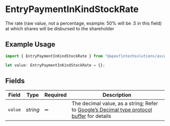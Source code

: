 # EntryPaymentInKindStockRate

The rate (raw value, not a percentage, example: 50% will be .5 in this field) at which shares will be disbursed to the shareholder

## Example Usage

```typescript
import { EntryPaymentInKindStockRate } from "@apexfintechsolutions/ascend-sdk/models/components";

let value: EntryPaymentInKindStockRate = {};
```

## Fields

| Field                                                                                                                                                                                                              | Type                                                                                                                                                                                                               | Required                                                                                                                                                                                                           | Description                                                                                                                                                                                                        |
| ------------------------------------------------------------------------------------------------------------------------------------------------------------------------------------------------------------------ | ------------------------------------------------------------------------------------------------------------------------------------------------------------------------------------------------------------------ | ------------------------------------------------------------------------------------------------------------------------------------------------------------------------------------------------------------------ | ------------------------------------------------------------------------------------------------------------------------------------------------------------------------------------------------------------------ |
| `value`                                                                                                                                                                                                            | *string*                                                                                                                                                                                                           | :heavy_minus_sign:                                                                                                                                                                                                 | The decimal value, as a string; Refer to [Google’s Decimal type protocol buffer](https://github.com/googleapis/googleapis/blob/40203ca1880849480bbff7b8715491060bbccdf1/google/type/decimal.proto#L33) for details |